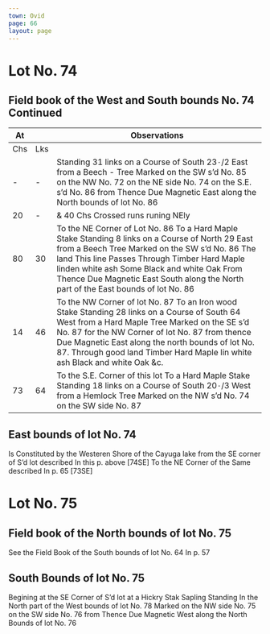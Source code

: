 ```yaml
---
town: Ovid
page: 66
layout: page
---
```


# Lot No. 74

## Field book of the West and South bounds No. 74 Continued

| At |    | Observations |
| -- | -- | ------------ |
| Chs | Lks | |
| - | - | Standing 31 links on a Course of South 23٠/2 East from a Beech - Tree Marked on the SW s’d No. 85 on the NW No. 72 on the NE side No. 74 on the S.E. s’d No. 86 from Thence Due Magnetic East along the North bounds of lot No. 86 |
20 | - | & 40 Chs Crossed runs runing NEly
80 | 30 | To the NE Corner of Lot No. 86 To a Hard Maple Stake Standing 8 links on a Course of North 29 East from a Beech Tree Marked on the SW s’d No. 86 The land This line Passes Through Timber Hard Maple linden white ash Some Black and white Oak From Thence Due Magnetic East South along the North part of the East bounds of lot No. 86
14 | 46 | To the NW Corner of lot No. 87 To an Iron wood Stake Standing 28 links on a Course of South 64 West from a Hard Maple Tree Marked on the SE s’d  No. 87 for the NW  Corner of lot No. 87 from thence Due Magnetic East along the north bounds of lot No. 87.  Through good land Timber Hard Maple lin white ash Black and white Oak &c.
73 | 64 | To the S.E. Corner of this lot To a Hard Maple Stake Standing 18 links on a Course of South 20٠/3 West from a Hemlock Tree Marked on the NW s’d No. 74 on the SW side No. 87

## East bounds of lot No. 74
Is Constituted by the Westeren Shore of the Cayuga lake from the SE corner of S’d lot described In this p. above [74SE] To the NE Corner of the Same described In p. 65 [73SE]

# Lot No. 75

## Field book of the North bounds of lot No. 75 
See the Field Book of the South bounds of lot No. 64 In p. 57

## South Bounds of lot No. 75
Begining at the SE Corner of S’d lot at a Hickry Stak Sapling Standing In the North part of the West bounds of lot No. 78 Marked on the NW side No. 75 on the SW side No. 76 from Thence Due Magnetic West along the North Bounds of lot No. 76

